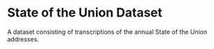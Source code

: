 # State of the Union Dataset

A dataset consisting of transcriptions of the annual State of the Union addresses.
